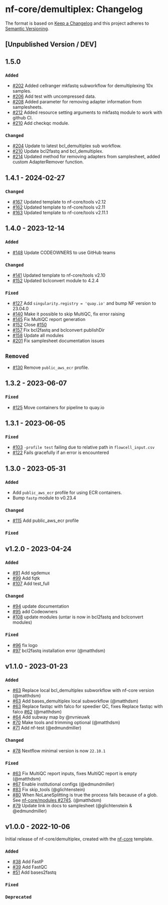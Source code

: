 # nf-core/demultiplex: Changelog

The format is based on [Keep a Changelog](https://keepachangelog.com/en/1.0.0/)
and this project adheres to [Semantic Versioning](https://semver.org/spec/v2.0.0.html).

## [Unpublished Version / DEV]

## 1.5.0

### `Added`

- [#202](https://github.com/nf-core/demultiplex/pull/202) Added cellranger mkfastq subworkflow for demultiplexing 10x samples.
- [#206](https://github.com/nf-core/demultiplex/pull/206) Add test with uncompressed data.
- [#208](https://github.com/nf-core/demultiplex/pull/208) Added parameter for removing adapter information from samplesheets.
- [#212](https://github.com/nf-core/demultiplex/pull/212) Added resource setting arguments to mkfastq module to work with github CI.
- [#210](https://github.com/nf-core/demultiplex/pull/210) Add checkqc module.

### `Changed`

- [#204](https://github.com/nf-core/demultiplex/pull/204) Update to latest bcl_demultiplex sub workflow.
- [#210](https://github.com/nf-core/demultiplex/pull/210) Update bcl2fastq and bcl_demultiplex.
- [#214](https://github.com/nf-core/demultiplex/pull/214) Updated method for removing adapters from samplesheet, added custom AdapterRemover function.

## 1.4.1 - 2024-02-27

### `Changed`

- [#167](https://github.com/nf-core/demultiplex/pull/167) Updated template to nf-core/tools v2.12
- [#162](https://github.com/nf-core/demultiplex/pull/162) Updated template to nf-core/tools v2.11
- [#163](https://github.com/nf-core/demultiplex/pull/163) Updated template to nf-core/tools v2.11.1

## 1.4.0 - 2023-12-14

### `Added`

- [#148](https://github.com/nf-core/demultiplex/pull/148) Update CODEOWNERS to use GitHub teams

### `Changed`

- [#141](https://github.com/nf-core/demultiplex/pull/141) Updated template to nf-core/tools v2.10
- [#152](https://github.com/nf-core/demultiplex/pull/152) Updated bclconvert module to 4.2.4

### `Fixed`

- [#127](https://github.com/nf-core/demultiplex/pull/127) Add `singularity.registry = 'quay.io'` and bump NF version to 23.04.0
- [#140](https://github.com/nf-core/demultiplex/pull/140) Make it possible to skip MultiQC, fix error raising
- [#145](https://github.com/nf-core/demultiplex/pull/145) Fix MultiQC report generation
- [#152](https://github.com/nf-core/demultiplex/pull/152) Close [#150](https://github.com/nf-core/demultiplex/issues/150)
- [#157](https://github.com/nf-core/demultiplex/pull/157) Fix bcl2fastq and bclconvert publishDir
- [#158](https://github.com/nf-core/demultiplex/pull/158) Update all modules
- [#201](https://github.com/nf-core/demultiplex/pull/201) Fix samplesheet documentation issues

## `Removed`

- [#130](https://github.com/nf-core/demultiplex/pull/130) Remove `public_aws_ecr` profile.

## 1.3.2 - 2023-06-07

### `Fixed`

- [#125](https://github.com/nf-core/demultiplex/pull/125) Move containers for pipeline to quay.io

## 1.3.1 - 2023-06-05

### `Fixed`

- [#103](https://github.com/nf-core/demultiplex/issues/103) `-profile test` failing due to relative path in `flowcell_input.csv`
- [#122](https://github.com/nf-core/demultiplex/pull/122) Fails gracefully if an error is encountered

## 1.3.0 - 2023-05-31

### `Added`

- Add `public_aws_ecr` profile for using ECR containers.
- Bump `fastp` module to v0.23.4

### `Changed`

- [#115](https://github.com/nf-core/demultiplex/pull/115/files) Add public_aws_ecr profile

### `Fixed`

## v1.2.0 - 2023-04-24

### `Added`

- [#91](https://github.com/nf-core/demultiplex/pull/91) Add sgdemux
- [#99](https://github.com/nf-core/demultiplex/pull/99) Add fqtk
- [#107](https://github.com/nf-core/demultiplex/pull/107) Add test_full

### `Changed`

- [#94](https://github.com/nf-core/demultiplex/issues/94) update documentation
- [#95](https://github.com/nf-core/demultiplex/issues/95) add Codeowners
- [#108](https://github.com/nf-core/demultiplex/issues/108) update modules (untar is now in bcl2fastq and bclconvert modules)

### `Fixed`

- [#96](https://github.com/nf-core/demultiplex/issues/96) fix logo
- [#97](https://github.com/nf-core/demultiplex/issues/97) bcl2fastq installation error (@matthdsm)

## v1.1.0 - 2023-01-23

### `Added`

- [#63](https://github.com/nf-core/demultiplex/pull/63) Replace local bcl_demultiplex subworkflow with nf-core version (@matthdsm)
- [#63](https://github.com/nf-core/demultiplex/pull/63) Add bases_demultiplex local subworkflow (@matthdsm)
- [#63](https://github.com/nf-core/demultiplex/pull/63) Replace fastqc with falco for speedier QC, fixes Replace fastqc with falco [#62](https://github.com/nf-core/demultiplex/issues/62) (@matthdsm)
- [#64](https://github.com/nf-core/demultiplex/pull/64) Add subway map by @nvnieuwk
- [#70](https://github.com/nf-core/demultiplex/pull/70) Make tools and trimming optional (@matthdsm)
- [#71](https://github.com/nf-core/demultiplex/pull/71) Add nf-test (@edmundmiller)

### `Changed`

- [#78](https://github.com/nf-core/demultiplex/pull/78) Nextflow minimal version is now `22.10.1`

### `Fixed`

- [#63](https://github.com/nf-core/demultiplex/pull/63) Fix MultiQC report inputs, fixes MultiQC report is empty (@matthdsm)
- [#67](https://github.com/nf-core/demultiplex/pull/67) Enable institutional configs (@edmundmiller)
- [#83](https://github.com/nf-core/demultiplex/pull/83) Fix skip_tools (@glichtenstein)
- [#80](https://github.com/nf-core/demultiplex/issues/80) When NoLaneSplitting is true the process fails because of a glob. See [nf-core/modules #2745](https://github.com/nf-core/modules/pull/2745). (@matthdsm)
- [#79](https://github.com/nf-core/demultiplex/issues/79) Update link in docs to samplesheet (@glichtenstein & @edmundmiller)

## v1.0.0 - 2022-10-06

Initial release of nf-core/demultiplex, created with the [nf-core](https://nf-co.re/) template.

### `Added`

- [#38](https://github.com/nf-core/demultiplex/pull/38) Add FastP
- [#39](https://github.com/nf-core/demultiplex/pull/39) Add FastQC
- [#51](https://github.com/nf-core/demultiplex/pull/51) Add bases2fastq

### `Fixed`

### `Deprecated`
